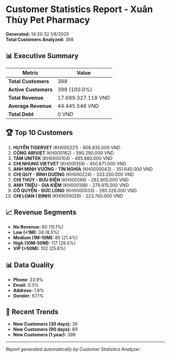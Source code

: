 # Customer Statistics Report - Xuân Thùy Pet Pharmacy

**Generated:** 14:20:32 1/8/2025  
**Total Customers Analyzed:** 398

## 📊 Executive Summary

| Metric | Value |
|--------|-------|
| **Total Customers** | 398 |
| **Active Customers** | 398 (100.0%) |
| **Total Revenue** | 17.689.327.118 VND |
| **Average Revenue** | 44.445.546 VND |
| **Total Debt** | 0 VND |

## 🏆 Top 10 Customers

1. **HUYỀN TIGERVET** (KH000221) - 806.835.000 VND
2. **CÔNG ARIVIET** (KH000162) - 590.290.000 VND
3. **TÂM UNITEK** (KH0000104) - 495.880.000 VND
4. **CHỊ NHUNG VIETVET** (KH000159) - 450.671.000 VND
5. **ANH MINH VƯƠNG - TÍN NGHĨA** (KH0000043) - 351.645.000 VND
6. **CHỊ QUY - BÌNH DƯƠNG** (KH000224) - 333.250.000 VND
7. **CHỊ THÚY - BƯU ĐIỆN** (KH000149) - 282.805.000 VND
8. **ANH TRIỆU - GIA KIỆM** (KH000198) - 279.915.000 VND
9. **CÔ QUYỀN - ĐỨC LONG** (KH0000033) - 260.328.000 VND
10. **CHỊ LOAN ( ĐỊNH)** (KH0000028) - 223.740.000 VND

## 📈 Revenue Segments

- **No Revenue:** 60 (15.1%)
- **Low (<1M):** 34 (8.5%)
- **Medium (1M-10M):** 85 (21.4%)
- **High (10M-50M):** 117 (29.4%)
- **VIP (>50M):** 102 (25.6%)

## 📊 Data Quality

- **Phone:** 23.9%
- **Email:** 0.3%
- **Address:** 1.8%
- **Gender:** 67.1%

## 📅 Recent Trends

- **New Customers (30 days):** 36
- **New Customers (90 days):** 89
- **New Customers (1 year):** 398

---
*Report generated automatically by Customer Statistics Analyzer*
